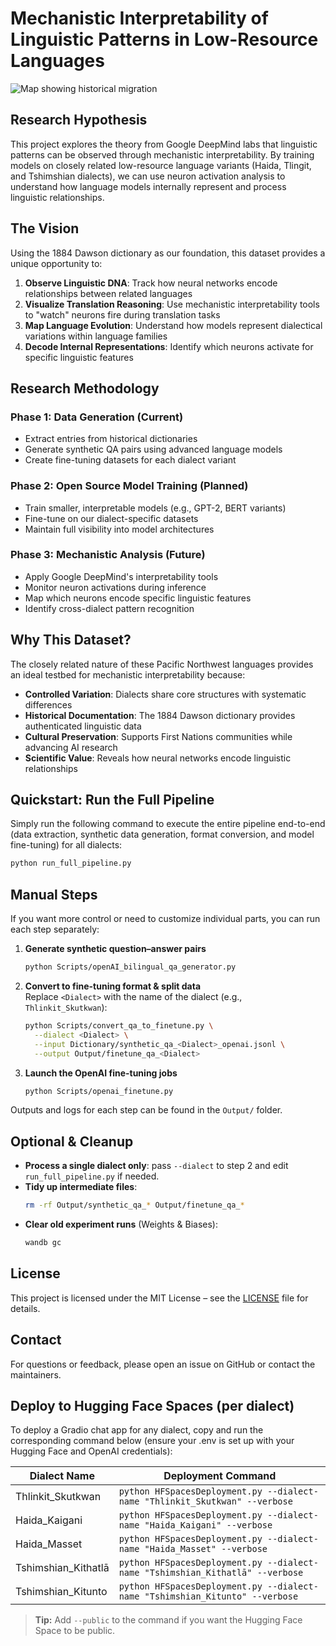 # Mechanistic Interpretability of Linguistic Patterns in Low-Resource Languages

![Map showing historical migration](./Public/FullDawsonMap.jpg)

## Research Hypothesis

This project explores the theory from Google DeepMind labs that linguistic patterns can be observed through mechanistic interpretability. By training models on closely related low-resource language variants (Haida, Tlingit, and Tshimshian dialects), we can use neuron activation analysis to understand how language models internally represent and process linguistic relationships.

## The Vision

Using the 1884 Dawson dictionary as our foundation, this dataset provides a unique opportunity to:

1. **Observe Linguistic DNA**: Track how neural networks encode relationships between related languages
2. **Visualize Translation Reasoning**: Use mechanistic interpretability tools to "watch" neurons fire during translation tasks
3. **Map Language Evolution**: Understand how models represent dialectical variations within language families
4. **Decode Internal Representations**: Identify which neurons activate for specific linguistic features

## Research Methodology

### Phase 1: Data Generation (Current)
- Extract entries from historical dictionaries
- Generate synthetic QA pairs using advanced language models
- Create fine-tuning datasets for each dialect variant

### Phase 2: Open Source Model Training (Planned)
- Train smaller, interpretable models (e.g., GPT-2, BERT variants)
- Fine-tune on our dialect-specific datasets
- Maintain full visibility into model architectures

### Phase 3: Mechanistic Analysis (Future)
- Apply Google DeepMind's interpretability tools
- Monitor neuron activations during inference
- Map which neurons encode specific linguistic features
- Identify cross-dialect pattern recognition

## Why This Dataset?

The closely related nature of these Pacific Northwest languages provides an ideal testbed for mechanistic interpretability because:

- **Controlled Variation**: Dialects share core structures with systematic differences
- **Historical Documentation**: The 1884 Dawson dictionary provides authenticated linguistic data
- **Cultural Preservation**: Supports First Nations communities while advancing AI research
- **Scientific Value**: Reveals how neural networks encode linguistic relationships



 ## Quickstart: Run the Full Pipeline

 Simply run the following command to execute the entire pipeline end-to-end (data extraction, synthetic data generation, format conversion, and model fine-tuning) for all dialects:

 ```bash
 python run_full_pipeline.py
 ```

 ## Manual Steps

 If you want more control or need to customize individual parts, you can run each step separately:

 1. **Generate synthetic question–answer pairs**
    ```bash
    python Scripts/openAI_bilingual_qa_generator.py
    ```

 2. **Convert to fine-tuning format & split data**  
    Replace `<Dialect>` with the name of the dialect (e.g., `Thlinkit_Skutkwan`):
    ```bash
    python Scripts/convert_qa_to_finetune.py \
      --dialect <Dialect> \
      --input Dictionary/synthetic_qa_<Dialect>_openai.jsonl \
      --output Output/finetune_qa_<Dialect>
    ```

 3. **Launch the OpenAI fine-tuning jobs**
    ```bash
    python Scripts/openai_finetune.py
    ```

 Outputs and logs for each step can be found in the `Output/` folder.

 ## Optional & Cleanup

 - **Process a single dialect only**: pass `--dialect` to step 2 and edit `run_full_pipeline.py` if needed.
 - **Tidy up intermediate files**:
   ```bash
   rm -rf Output/synthetic_qa_* Output/finetune_qa_*
   ```
 - **Clear old experiment runs** (Weights & Biases):
   ```bash
   wandb gc
   ```



 ## License

 This project is licensed under the MIT License – see the [LICENSE](LICENSE) file for details.

 ## Contact

 For questions or feedback, please open an issue on GitHub or contact the maintainers.

## Deploy to Hugging Face Spaces (per dialect)

To deploy a Gradio chat app for any dialect, copy and run the corresponding command below (ensure your .env is set up with your Hugging Face and OpenAI credentials):

| Dialect Name              | Deployment Command                                                                 |
|--------------------------|----------------------------------------------------------------------------------|
| Thlinkit_Skutkwan        | `python HFSpacesDeployment.py --dialect-name "Thlinkit_Skutkwan" --verbose`        |
| Haida_Kaigani            | `python HFSpacesDeployment.py --dialect-name "Haida_Kaigani" --verbose`            |
| Haida_Masset             | `python HFSpacesDeployment.py --dialect-name "Haida_Masset" --verbose`             |
| Tshimshian_Kithatlā      | `python HFSpacesDeployment.py --dialect-name "Tshimshian_Kithatlā" --verbose`      |
| Tshimshian_Kitunto       | `python HFSpacesDeployment.py --dialect-name "Tshimshian_Kitunto" --verbose`       |

> **Tip:** Add `--public` to the command if you want the Hugging Face Space to be public.